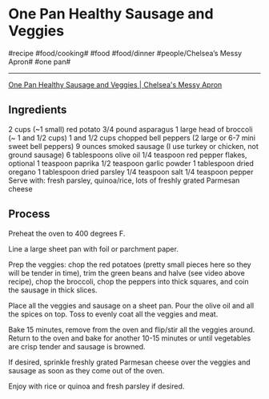 # One Pan Healthy Sausage and Veggies
#recipe #food/cooking# #food #food/dinner #people/Chelsea’s Messy Apron# #one pan#
- - - -
[One Pan Healthy Sausage and Veggies | Chelsea's Messy Apron](https://www.chelseasmessyapron.com/one-pan-healthy-sausage-and-veggies/)

## Ingredients
2 cups (~1 small) red potato
3/4 pound asparagus
1 large head of broccoli (~ 1 and 1/2 cups)
1 and 1/2 cups chopped bell peppers (2 large or 6-7 mini sweet bell peppers)
9 ounces smoked sausage (I use turkey or chicken, not ground sausage)
6 tablespoons olive oil
1/4 teaspoon red pepper flakes, optional
1 teaspoon paprika
1/2 teaspoon garlic powder
1 tablespoon dried oregano
1 tablespoon dried parsley
1/4 teaspoon salt
1/4 teaspoon pepper
Serve with: fresh parsley, quinoa/rice, lots of freshly grated Parmesan cheese

## Process
Preheat the oven to 400 degrees F.

Line a large sheet pan with foil or parchment paper.

Prep the veggies: chop the red potatoes (pretty small pieces here so they will be tender in time), trim the green beans and halve (see video above recipe), chop the broccoli, chop the peppers into thick squares, and coin the sausage in thick slices.

Place all the veggies and sausage on a sheet pan. Pour the olive oil and all the spices on top. Toss to evenly coat all the veggies and meat.

Bake 15 minutes, remove from the oven and flip/stir all the veggies around. Return to the oven and bake for another 10-15 minutes or until vegetables are crisp tender and sausage is browned.

If desired, sprinkle freshly grated Parmesan cheese over the veggies and sausage as soon as they come out of the oven.

Enjoy with rice or quinoa and fresh parsley if desired.